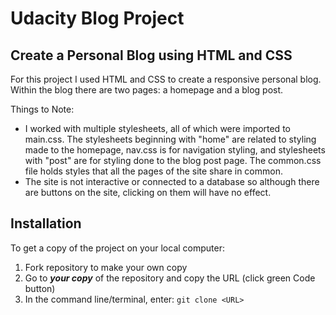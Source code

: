 # Udacity Blog Project

## Create a Personal Blog using HTML and CSS

For this project I used HTML and CSS to create a responsive personal blog. Within the blog there are two pages: a homepage and a blog post.

Things to Note:

- I worked with multiple stylesheets, all of which were imported to main.css. The stylesheets beginning with "home" are related to styling made to the homepage, nav.css is for navigation styling, and stylesheets with "post" are for styling done to the blog post page. The common.css file holds styles that all the pages of the site share in common.
- The site is not interactive or connected to a database so although there are buttons on the site, clicking on them will have no effect.

## Installation

To get a copy of the project on your local computer:
1. Fork repository to make your own copy
2. Go to ***your copy*** of the repository and copy the URL (click green Code button)
3. In the command line/terminal, enter: ```git clone <URL>```
